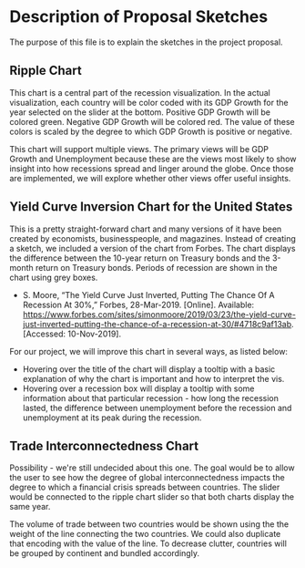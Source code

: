 # Description of Proposal Sketches
The purpose of this file is to explain the sketches in the project proposal. 

## Ripple Chart
This chart is a central part of the recession visualization. In the actual visualization, each country will be color coded with its GDP Growth for the year selected on the slider at the bottom. Positive GDP Growth will be colored green. Negative GDP Growth will be colored red. The value of these colors is scaled by the degree to which GDP Growth is positive or negative. 

This chart will support multiple views. The primary views will be GDP Growth and Unemployment because these are the views most likely to show insight into how recessions spread and linger around the globe. Once those are implemented, we will explore whether other views offer useful insights. 

## Yield Curve Inversion Chart for the United States
This is a pretty straight-forward chart and many versions of it have been created by economists, businesspeople, and magazines. Instead of creating a sketch, we included a version of the chart from Forbes. The chart displays the difference between the 10-year return on Treasury bonds and the 3-month  return on Treasury bonds. Periods of recession are shown in the chart using grey boxes. 
* S. Moore, “The Yield Curve Just Inverted, Putting The Chance Of A Recession At 30%,” Forbes, 28-Mar-2019. [Online]. Available: https://www.forbes.com/sites/simonmoore/2019/03/23/the-yield-curve-just-inverted-putting-the-chance-of-a-recession-at-30/#4718c9af13ab. [Accessed: 10-Nov-2019].

For our project, we will improve this chart in several ways, as listed below:
* Hovering over the title of the chart will display a tooltip with a basic explanation of why the chart is important and how to interpret the vis.
* Hovering over a recession box will display a tooltip with some information about that particular recession - how long the recession lasted, the difference between unemployment before the recession and unemployment at its peak during the recession. 

## Trade Interconnectedness Chart
Possibility - we're still undecided about this one. The goal would be to allow the user to see how the degree of global interconnectedness impacts the degree to which a financial crisis spreads between countries. The slider would be connected to the ripple chart slider so that both charts display the same year. 

The volume of trade between two countries would be shown using the the weight of the line connecting the two countries. We could also duplicate that encoding with the value of the line. To decrease clutter, countries will be grouped by continent and bundled accordingly. 
